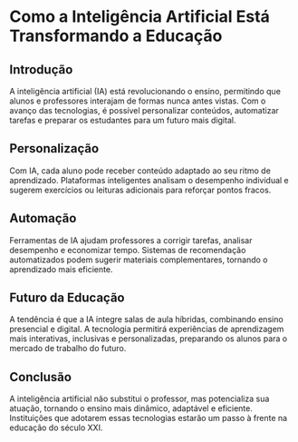 # Como a Inteligência Artificial Está Transformando a Educação

## Introdução
A inteligência artificial (IA) está revolucionando o ensino, permitindo que alunos e professores interajam de formas nunca antes vistas. Com o avanço das tecnologias, é possível personalizar conteúdos, automatizar tarefas e preparar os estudantes para um futuro mais digital.

## Personalização
Com IA, cada aluno pode receber conteúdo adaptado ao seu ritmo de aprendizado. Plataformas inteligentes analisam o desempenho individual e sugerem exercícios ou leituras adicionais para reforçar pontos fracos.

## Automação
Ferramentas de IA ajudam professores a corrigir tarefas, analisar desempenho e economizar tempo. Sistemas de recomendação automatizados podem sugerir materiais complementares, tornando o aprendizado mais eficiente.

## Futuro da Educação
A tendência é que a IA integre salas de aula híbridas, combinando ensino presencial e digital. A tecnologia permitirá experiências de aprendizagem mais interativas, inclusivas e personalizadas, preparando os alunos para o mercado de trabalho do futuro.

## Conclusão
A inteligência artificial não substitui o professor, mas potencializa sua atuação, tornando o ensino mais dinâmico, adaptável e eficiente. Instituições que adotarem essas tecnologias estarão um passo à frente na educação do século XXI.
